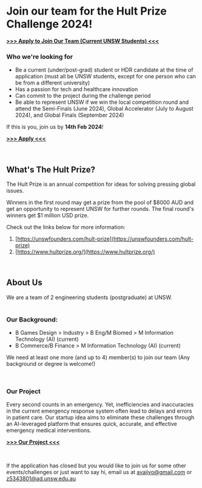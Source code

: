 # Join our team for the Hult Prize Challenge 2024!

<b> [>>> Apply to Join Our Team (Current UNSW Students) <<<](https://docs.google.com/join-hult-prize-with-us) </b>



### Who we're looking for

- Be a current (under/post-grad) student or HDR candidate at the time of application (must all be UNSW students, except for one person who can be from a different university)
- Has a passion for tech and healthcare innovation
- Can commit to the project during the challenge period
- Be able to represent UNSW if we win the local competition round and attend the Semi-Finals (June 2024), Global Accelerator (July to August 2024), and Global Finals (September 2024)


If this is you, join us by <b>14th Feb 2024</b>! 

<b> [>>> Apply <<<](https://docs.google.com/join-hult-prize-with-us) </b>


<br />

## What's The Hult Prize?

The Hult Prize is an annual competition for ideas for solving pressing global issues. 

Winners in the first round may get a prize from the pool of $8000 AUD and get an opportunity to represent UNSW for further rounds. 
The final round's winners get $1 million USD prize.

Check out the links below for more information: 
1. [https://unswfounders.com/hult-prize](https://unswfounders.com/hult-prize)
2. [https://www.hultprize.org/](https://www.hultprize.org/)

<br />

##  About Us

We are a team of 2 engineering students (postgraduate) at UNSW. <br />
 <br />


### Our Background:
 - B Games Design > Industry > B Eng/M Biomed > M Information Technology (AI) (current) <br />
 - B Commerce/B Finance > M Information Technology (AI) (current)

We need at least one more (and up to 4) member(s) to join our team (Any background or degree is welcome!)

<br />


###  Our Project

Every second counts in an emergency. Yet, inefficiencies and inaccuracies in the current emergency response system often lead to delays and errors in patient care. 
Our startup idea aims to eliminate these challenges through an AI-leveraged platform that ensures quick, accurate, and effective emergency medical interventions.

<b> [>>> Our Project <<<](https://join-hult-prize-with-us.github.io 'link') </b>

 <br />



If the application has closed but you would like to join us for some other events/challenges or just want to say hi, email us at avajiyo@gmail.com or z5343801@ad.unsw.edu.au


<br />
<br />
